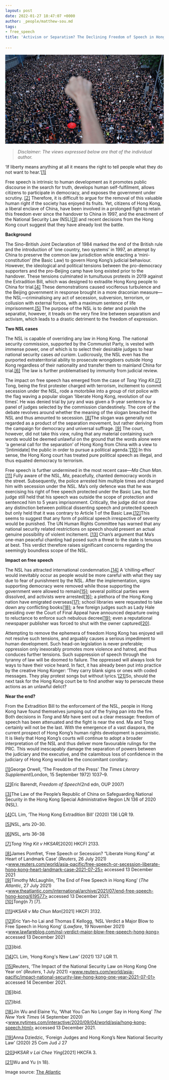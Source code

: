 ```yaml
---
layout: post
date: 2022-01-27 18:47:07 +0000
author: _people/matthew-sou.md
tags:
- free_speech
title: 'Activism or Separatism? The Declining Freedom of Speech in Hong Kong '

---
```

![](/uploads/untitled-design-9.png)

> _Disclaimer: The views expressed below are that of the individual author._

‘If liberty means anything at all it means the right to tell people what they do not want to hear.’[\[1\]](applewebdata://F8FFBCF5-A636-44BB-B318-DE48BCEA17D7#_ftn1)

Free speech is intrinsic to human development as it promotes public discourse in the search for truth, develops human self-fulfilment, allows citizens to participate in democracy, and exposes the government under scrutiny. [\[2\]](applewebdata://1EC0A358-F262-45EA-9C1E-08C015B405AD#_ftn1) Therefore, it is difficult to argue for the removal of this valuable human right if the society has enjoyed its fruits. Yet, citizens of Hong Kong, a liberal enclave of China, have been involved in a prolonged fight to retain this freedom ever since the handover to China in 1997, and the enactment of the National Security Law (NSL)[\[3\]](applewebdata://E9BFF8A5-A1B6-456A-84E1-8799A5EE9345#_ftn1) and recent decisions from the Hong Kong court suggest that they have already lost the battle.

**Background**

The Sino-British Joint Declaration of 1984 marked the end of the British rule and the introduction of ‘one country, two systems’ in 1997, an attempt by China to preserve the common law jurisdiction while enacting a ‘mini-constitution’ (the Basic Law) to govern Hong Kong’s judicial behaviour. However, the ideological and political tensions between the pro-democracy supporters and the pro-Beijing camp have long existed prior to the handover. These tensions culminated in tumultuous protests in 2019 against the Extradition Bill, which was designed to extradite Hong Kong people to China for trial.[\[4\]](applewebdata://D0CA86BA-2F48-42D7-A6EC-AC381AE50757#_ftn1) These demonstrations caused vociferous turbulence and the Beijing government in response brought in a more draconian measure—the NSL—criminalising any act of secession, subversion, terrorism, or collusion with external forces, with a maximum sentence of life imprisonment.[\[5\]](applewebdata://F3AC20D6-3EC1-4429-BDD6-FE1D9D4FE8A0#_ftn1) The purpose of the NSL is to deter and punish the separatist, however, it treads on the very fine line between separatism and activism, which leads to a drastic detriment to the freedom of expression.

**Two NSL cases**

The NSL is capable of overriding any law in Hong Kong. The national security commission, supported by the Communist Party, is vested with immense power, one of which is to select their desirable judges to hear national security cases _ad curiam_. Ludicrously, the NSL even has the purported extraterritorial ability to prosecute wrongdoers outside Hong Kong regardless of their nationality and transfer them to mainland China for trial.[\[6\]](applewebdata://FEEE3ECB-9A89-49A3-8802-D3758F32B53B#_ftn1) The law is further problematised by immunity from judicial review.

The impact on free speech has emerged from the case of _Tong Ying Kit_.[\[7\]](applewebdata://A663361B-8D72-499B-95E7-1B5B4E146B46#_ftn1) Tong, being the first protester charged with terrorism, incitement to commit secession under the NSL, rode a motorbike into a group of riot police with the flag waving a popular slogan ‘liberate Hong Kong, revolution of our times’. He was denied trial by jury and was given a 9-year sentence by a panel of judges selected by the commission clandestinely. The core of the debate revolves around whether the meaning of the slogan breached the NSL and thus amounted to secession. [\[8\]](applewebdata://515F5C4C-13B1-4FCB-91CF-A2A42DAA111B#_ftn1)The slogan was generally not regarded as a product of the separation movement, but rather deriving from the campaign for democracy and universal suffrage. [\[9\]](applewebdata://8055A1D6-BB15-45F8-86A2-D9D53918291B#_ftn1) The court, however, did not take this view, ruling that any material containing such words would be deemed unlawful on the ground that the words alone were ‘a general call for the separation’ of Hong Kong from China with a view to ‘\[intimidate\] the public in order to pursue a political agenda.’[\[10\]](applewebdata://E09C91AE-3BD9-4AE0-BF4A-1B628FA870BC#_ftn1) In this sense, the Hong Kong court has treated pure political speech as illegal, and thus equated democracy to terrorism.

Free speech is further undermined in the most recent case—_Ma Chun Man_. [\[11\]](applewebdata://DAE8AC57-F68E-4B64-ACF8-F4F6073AFC33#_ftn1) Fully aware of the NSL, _Ma_, peacefully, chanted democracy words in the street. Subsequently, the police arrested him multiple times and charged him with secession under the NSL. Ma’s only defence was that he was exercising his right of free speech protected under the Basic Law, but the judge still held that his speech was outside the scope of protection and sentenced him to 5 years imprisonment. Critically, the judge did not draw any distinction between political dissenting speech and protected speech but only held that it was contrary to Article 1 of the Basic Law.[\[12\]](applewebdata://0FF1CDD9-4712-42CE-8350-6E08D24CCD44#_ftn1)This seems to suggest that any form of political speech irrespective of severity would be punished. The UN Human Rights Committee has warned that any national security related restrictions on speech should present an actual genuine possibility of violent incitement. [\[13\]](applewebdata://B8EB1CD1-C8B8-4197-918F-6E06A74CFED5#_ftn1) Chan’s argument that Ma’s one-man peaceful chanting had posed such a threat to the state is tenuous at best. This verdict therefore raises significant concerns regarding the seemingly boundless scope of the NSL.

**Impact on free speech**

The NSL has attracted international condemnation.[\[14\]](applewebdata://20375ED2-231F-48D7-8355-D87133415EB2#_ftn1) A ‘chilling-effect’ would inevitably occur as people would be more careful with what they say due to fear of punishment by the NSL. After the implementation, signs supporting democracy were removed while those supporting the government were allowed to remain[\[15\]](applewebdata://6C29BB1F-4C59-45AC-BEE3-E1CFDC4645C1#_ftn1); several political parties were dissolved, and activists were arrested[\[16\]](applewebdata://4DF9B568-3D1A-4DE6-8CFF-0524023CE021#_ftn1); a plethora of the Hong Kong nation have emigrated overseas[\[17\]](applewebdata://CFB5DA20-5026-4A84-87FC-0D28FE980B44#_ftn1); school libraries were requested to take down any conflicting books[\[18\]](applewebdata://5DAC7CCB-1D08-4FFC-8DD3-B18E37ADA270#_ftn1); a few foreign judges such as Lady Hale presiding over the Court of Final Appeal have announced departure owing to reluctance to enforce such nebulous decree[\[19\]](applewebdata://43505873-4314-4609-9819-2C557F9BBA4E#_ftn1); even a reputational newspaper publisher was forced to shut with the owner captured[\[20\]](applewebdata://B426379F-71A3-4AD5-8541-2D18685139C7#_ftn1).

Attempting to remove the ephemera of freedom Hong Kong has enjoyed will not resolve such tensions, and arguably causes a serious impediment to human development. Such head-on legislation is never preferable; oppression only inexorably promotes more violence and hatred, and thus conduces further tensions. Such suppression of speech through the tyranny of law will be doomed to failure. The oppressed will always look for ways to have their voice heard. In fact, it has already been put into practice by the creative Hong Konger: ‘They carry blank signs or ones with coded messages. They play protest songs but without lyrics.’[\[21\]](applewebdata://3D103648-7BE0-4BB0-8821-3F83074B85A9#_ftn1)So, should the next task for the Hong Kong court be to find another way to persecute these actions as an unlawful delict?

**Near the end?**

From the Extradition Bill to the enforcement of the NSL, people in Hong Kong have found themselves jumping out of the frying pan into the fire. Both decisions in _Tong_ and _Ma_ have sent out a clear message: freedom of speech has been attenuated and the fight is near the end. Ma and Tong certainly will not be the last. With the emergence of a vast diaspora, the current prospect of Hong Kong’s human rights development is pessimistic. It is likely that Hong Kong’s courts will continue to adopt a broader interpretation of the NSL and thus deliver more favourable rulings for the PRC. This would inescapably damage the separation of powers between the judiciary and the executive, and the calamitous loss of confidence in the judiciary of Hong Kong would be the concomitant corollary.

[\[1\]](applewebdata://F8FFBCF5-A636-44BB-B318-DE48BCEA17D7#_ftnref1)George Orwell, ‘The Freedom of the Press’ _The Times Literary Supplement_(London, 15 September 1972) 1037–9.

[\[2\]](applewebdata://1EC0A358-F262-45EA-9C1E-08C015B405AD#_ftnref1)Eric Barendt, _Freedom of Speech_(2nd edn, OUP 2007)

[\[3\]](applewebdata://E9BFF8A5-A1B6-456A-84E1-8799A5EE9345#_ftnref1)The Law of the People’s Republic of China on Safeguarding National Security in the Hong Kong Special Administrative Region LN 136 of 2020 (NSL).

[\[4\]](applewebdata://D0CA86BA-2F48-42D7-A6EC-AC381AE50757#_ftnref1)CL Lim, ‘The Hong Kong Extradition Bill’ (2020) 136 LQR 19.

[\[5\]](applewebdata://F3AC20D6-3EC1-4429-BDD6-FE1D9D4FE8A0#_ftnref1)NSL, arts 20–30.

[\[6\]](applewebdata://FEEE3ECB-9A89-49A3-8802-D3758F32B53B#_ftnref1)NSL, arts 36–38

[\[7\]](applewebdata://A663361B-8D72-499B-95E7-1B5B4E146B46#_ftnref1)_Tong Ying Kit v HKSAR_\[2020\] HKCFI 2133.

[\[8\]](applewebdata://515F5C4C-13B1-4FCB-91CF-A2A42DAA111B#_ftnref1)James Pomfret, ‘Free Speech or Secession? “Liberate Hong Kong” at Heart of Landmark Case’ (_Reuters_, 26 July 2021) <www.reuters.com/world/asia-pacific/free-speech-or-secession-liberate-hong-kong-heart-landmark-case-2021-07-25> accessed 13 December 2021  
[\[9\]](applewebdata://8055A1D6-BB15-45F8-86A2-D9D53918291B#_ftnref1)Timothy McLaughlin, ‘The End of Free Speech in Hong Kong’ (_The Atlantic_, 27 July 2021) <www.theatlantic.com/international/archive/2021/07/end-free-speech-hong-kong/619577> accessed 13 December 2021.  
[\[10\]](applewebdata://E09C91AE-3BD9-4AE0-BF4A-1B628FA870BC#_ftnref1)_Tong_(n 7) \[7\].

[\[11\]](applewebdata://DAE8AC57-F68E-4B64-ACF8-F4F6073AFC33#_ftnref1)_HKSAR v Ma Chun Man_\[2021\] HKCFI 3132.

[\[12\]](applewebdata://0FF1CDD9-4712-42CE-8350-6E08D24CCD44#_ftnref1)Eric Yan-ho Lai and Thomas E Kellogg, ‘NSL Verdict a Major Blow to Free Speech in Hong Kong’ (_Lawfare_, 19 November 2021) <www.lawfareblog.com/nsl-verdict-major-blow-free-speech-hong-kong> accessed 13 December 2021

[\[13\]](applewebdata://B8EB1CD1-C8B8-4197-918F-6E06A74CFED5#_ftnref1)ibid.

[\[14\]](applewebdata://20375ED2-231F-48D7-8355-D87133415EB2#_ftnref1)CL Lim, ‘Hong Kong's New Law’ (2021) 137 LQR 11.

[\[15\]](applewebdata://6C29BB1F-4C59-45AC-BEE3-E1CFDC4645C1#_ftnref1)Reuters, ‘The Impact of the National Security Law on Hong Kong One Year on’ (_Reuters_, 1 July 2021) <www.reuters.com/world/asia-pacific/impact-national-security-law-hong-kong-one-year-2021-07-01> accessed 14 December 2021.

[\[16\]](applewebdata://4DF9B568-3D1A-4DE6-8CFF-0524023CE021#_ftnref1)ibid.

[\[17\]](applewebdata://CFB5DA20-5026-4A84-87FC-0D28FE980B44#_ftnref1)ibid.

[\[18\]](applewebdata://5DAC7CCB-1D08-4FFC-8DD3-B18E37ADA270#_ftnref1)Jin Wu and Elaine Yu, ‘What You Can No Longer Say in Hong Kong’ _The New York Times_ (4 September 2020) <www.nytimes.com/interactive/2020/09/04/world/asia/hong-kong-speech.html> accessed 13 December 2021.

[\[19\]](applewebdata://43505873-4314-4609-9819-2C557F9BBA4E#_ftnref1)Anna Dziedzic, ‘Foreign Judges and Hong Kong’s New National Security Law’ (2020) 25 Com Jud J 27

[\[20\]](applewebdata://B426379F-71A3-4AD5-8541-2D18685139C7#_ftnref1)_HKSAR v Lai Chee Ying_\[2021\] HKCFA 3.

[\[21\]](applewebdata://3D103648-7BE0-4BB0-8821-3F83074B85A9#_ftnref1)Wu and Yu (n 18).

Image source: [The Atlantic](http://www.theatlantic.com/photo/2019/06/hong-kong-protesters-return-streets-photos/591841)